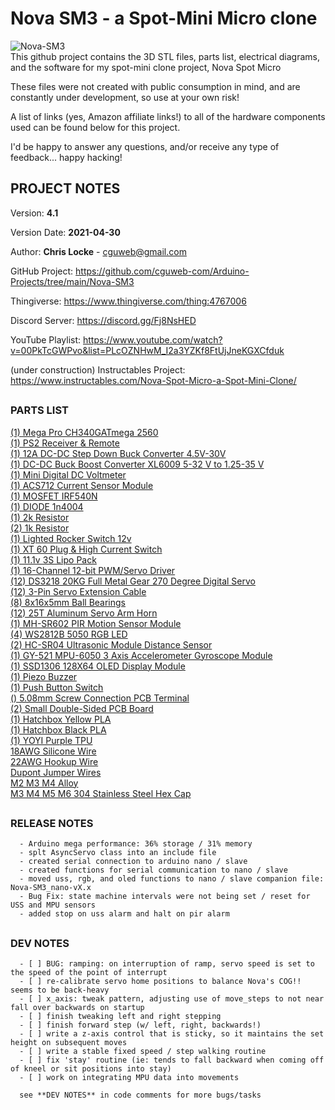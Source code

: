 
# Nova SM3 - a Spot-Mini Micro clone
![Nova-SM3](https://raw.githubusercontent.com/cguweb-com/Arduino-Projects/main/Nova-SM3/novasm3.png)  
This github project contains the 3D STL files, parts list, electrical diagrams, and the software for my spot-mini clone project, Nova Spot Micro  

These files were not created with public consumption in mind, and are constantly under development, so use at your own risk!  

A list of links (yes, Amazon affiliate links!) to all of the hardware components used can be found below for this project.  

I'd be happy to answer any questions, and/or receive any type of feedback... happy hacking!  

##    
## PROJECT NOTES  

   Version: **4.1**

   Version Date: **2021-04-30**


   Author:  **Chris Locke** - cguweb@gmail.com

   GitHub Project:  https://github.com/cguweb-com/Arduino-Projects/tree/main/Nova-SM3

   Thingiverse:  https://www.thingiverse.com/thing:4767006

   Discord Server:  https://discord.gg/Fj8NsHED

   YouTube Playlist:  https://www.youtube.com/watch?v=00PkTcGWPvo&list=PLcOZNHwM_I2a3YZKf8FtUjJneKGXCfduk

   (under construction)
   Instructables Project:  https://www.instructables.com/Nova-Spot-Micro-a-Spot-Mini-Clone/


##
### PARTS LIST

[(1) Mega Pro CH340GATmega 2560](https://amzn.to/3ecuUm9)  
[(1) PS2 Receiver & Remote](https://www.robotshop.com/en/lynxmotion-ps2-controller-v4.html)  
[(1) 12A DC-DC Step Down Buck Converter 4.5V-30V](https://amzn.to/3aViM79)  
[(1) DC-DC Buck Boost Converter XL6009 5-32 V to 1.25-35 V](https://amzn.to/2QNi5Ww)  
[(1) Mini Digital DC Voltmeter](https://amzn.to/3aUs4Qw)  
[(1) ACS712 Current Sensor Module](https://amzn.to/3nRBQZj)  
[(1) MOSFET IRF540N](https://amzn.to/2RiOPH0)  
[(1) DIODE 1n4004](https://amzn.to/3xHldDV)  
[(1) 2k Resistor](https://amzn.to/3vG2bfx)  
[(2) 1k Resistor](https://amzn.to/3vG2bfx)  
[(1) Lighted Rocker Switch 12v](https://amzn.to/3eLnDc5)  
[(1) XT 60 Plug & High Current Switch](https://amzn.to/2QM6TJC)  
[(1) 11.1v 3S Lipo Pack](https://amzn.to/3vG2ebd)  
[(1) 16-Channel 12-bit PWM/Servo Driver](https://amzn.to/3vxvP6z)  
[(12) DS3218 20KG Full Metal Gear 270 Degree Digital Servo](https://amzn.to/3vzSFdJ)  
[(12) 3-Pin Servo Extension Cable](https://amzn.to/3gWBYFs)  
[(8) 8x16x5mm Ball Bearings](https://amzn.to/3t7yQbX)  
[(12) 25T Aluminum Servo Arm Horn](https://amzn.to/3h0J5wn)  
[(1) MH-SR602 PIR Motion Sensor Module](https://amzn.to/3eM0Hta)  
[(4) WS2812B 5050 RGB LED](https://amzn.to/3nEsCPX)  
[(2) HC-SR04 Ultrasonic Module Distance Sensor](https://amzn.to/3ta1Zn6)  
[(1) GY-521 MPU-6050 3 Axis Accelerometer Gyroscope Module](https://amzn.to/3nNjIQ3)  
[(1) SSD1306 128X64 OLED Display Module](https://amzn.to/3ueKJyb)  
[(1) Piezo Buzzer](https://amzn.to/3t7yUbH)  
[(1) Push Button Switch](https://amzn.to/3aTJwVC)  
[() 5.08mm Screw Connection PCB Terminal](https://amzn.to/2RgGjbJ)  
[(2) Small Double-Sided PCB Board](https://amzn.to/2SpqCQ5)  
[(1) Hatchbox Yellow PLA](https://amzn.to/3tcJNJl)  
[(1) Hatchbox Black PLA](https://amzn.to/3ebC9Ld)   
[(1) YOYI Purple TPU](https://amzn.to/3xEkzHf)  
[18AWG Silicone Wire](https://amzn.to/3aVjuRR)  
[22AWG Hookup Wire](https://amzn.to/3aWSpxw)  
[Dupont Jumper Wires](https://amzn.to/3eMeoZg)  
[M2 M3 M4 Alloy](https://amzn.to/337GfgT)  
[M3 M4 M5 M6 304 Stainless Steel Hex Cap](https://amzn.to/335KvNR)


##    
### RELEASE NOTES  

      - Arduino mega performance: 36% storage / 31% memory
      - splt AsyncServo class into an include file
      - created serial connection to arduino nano / slave
      - created functions for serial communication to nano / slave
      - moved uss, rgb, and oled functions to nano / slave companion file: Nova-SM3_nano-vX.x
      - Bug Fix: state machine intervals were not being set / reset for USS and MPU sensors
      - added stop on uss alarm and halt on pir alarm

##    
### DEV NOTES  

      - [ ] BUG: ramping: on interruption of ramp, servo speed is set to the speed of the point of interrupt
      - [ ] re-calibrate servo home positions to balance Nova's COG!! seems to be back-heavy
      - [ ] x_axis: tweak pattern, adjusting use of move_steps to not near fall over backwards on startup
      - [ ] finish tweaking left and right stepping
      - [ ] finish forward step (w/ left, right, backwards!)
      - [ ] write a z-axis control that is sticky, so it maintains the set height on subsequent moves
      - [ ] write a stable fixed speed / step walking routine
      - [ ] fix 'stay' routine (ie: tends to fall backward when coming off of kneel or sit positions into stay)
      - [ ] work on integrating MPU data into movements

      see **DEV NOTES** in code comments for more bugs/tasks

